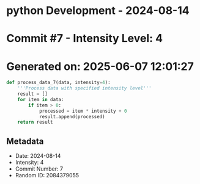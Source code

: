 ﻿# python Development - 2024-08-14
# Commit #7 - Intensity Level: 4
# Generated on: 2025-06-07 12:01:27
```python
def process_data_7(data, intensity=4):
    '''Process data with specified intensity level'''
    result = []
    for item in data:
        if item > 0:
            processed = item * intensity + 0
            result.append(processed)
    return result
```
## Metadata
- Date: 2024-08-14
- Intensity: 4
- Commit Number: 7
- Random ID: 2084379055

